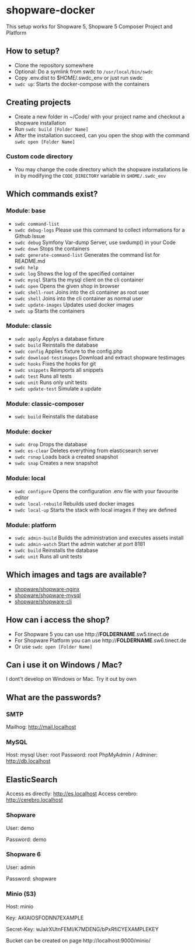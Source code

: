 # shopware-docker

This setup works for Shopware 5, Shopware 5 Composer Project and Platform

## How to setup?

* Clone the repository somewhere
* Optional: Do a symlink from swdc to `/usr/local/bin/swdc`
* Copy .env.dist to $HOME/.swdc_env or just run swdc
* `swdc up`: Starts the docker-compose with the containers

## Creating projects

* Create a new folder in ~/Code/ with your project name and checkout a shopware installation
* Run `swdc build [Folder Name]`
* After the installation succeed, can you open the shop with the command `swdc open [Folder Name]`


### Custom code directory

* You may change the code directory which the shopware installations lie in by
  modifying the `CODE_DIRECTORY` variable in `$HOME/.swdc_env`

## Which commands exist?

### Module: base

* `swdc command-list`              
* `swdc debug-logs`                Please use this command to collect informations for a Github Issue
* `swdc debug`                     Symfony Var-dump Server, use swdump() in your Code
* `swdc down`                      Stops the containers
* `swdc generate-command-list`     Generates the command list for README.md
* `swdc help`                      
* `swdc log`                       Shows the log of the specified container
* `swdc mysql`                     Starts the mysql client on the cli container
* `swdc open`                      Opens the given shop in browser
* `swdc shell-root`                Joins into the cli container as root user
* `swdc shell`                     Joins into the cli container as normal user
* `swdc update-images`             Updates used docker images
* `swdc up`                        Starts the containers

### Module: classic

* `swdc apply`                     Applys a database fixture
* `swdc build`                     Reinstalls the database
* `swdc config`                    Applies fixture to the config.php
* `swdc download-testimages`       Download and extract shopware testimages
* `swdc hooks`                     Fixes the hooks for git
* `swdc snippets`                  Reimports all snippets
* `swdc test`                      Runs all tests
* `swdc unit`                      Runs only unit tests
* `swdc update-test`               Simulate a update

### Module: classic-composer

* `swdc build`                     Reinstalls the database           

### Module: docker

* `swdc drop`                      Drops the database
* `swdc es-clear`                  Deletes everything from elasticsearch server
* `swdc rsnap`                     Loads back a created snapshot
* `swdc snap`                      Creates a new snapshot

### Module: local

* `swdc configure`                 Opens the configuration .env file with your favourite editor
* `swdc local-rebuild`             Rebuilds used docker images
* `swdc local-up`                  Starts the stack with local images if they are defined

### Module: platform

* `swdc admin-build`               Builds the administration and executes assets install
* `swdc admin-watch`               Start the admin watcher at port 8181
* `swdc build`                     Reinstalls the database
* `swdc unit`                      Runs all unit tests

## Which images and tags are available?

* [shopware/shopware-nginx](https://hub.docker.com/r/shyim/shopware-nginx/tags)
* [shopware/shopware-mysql](https://hub.docker.com/r/shyim/shopware-mysql/tags)
* [shopware/shopware-cli](https://hub.docker.com/r/shyim/shopware-cli/tags)

## How can i access the shop?

* For Shopware 5 you can use http://**FOLDERNAME**.sw5.tinect.de
* For Shopware Platform you can use http://**FOLDERNAME**.sw6.tinect.de
* Or use `swdc open [Folder Name]`

## Can i use it on Windows / Mac?

I dont't develop on Windows or Mac. Try it out by own

## What are the passwords?

### SMTP

Mailhog: http://mail.localhost

### MySQL

Host: mysql
User: root
Password: root
PhpMyAdmin / Adminer: http://db.localhost

## ElasticSearch

Access es directly: http://es.localhost
Access cerebro: http://cerebro.localhost

### Shopware

User: demo

Password: demo

### Shopware 6

User: admin

Password: shopware

### Minio (S3)

Host: minio

Key: AKIAIOSFODNN7EXAMPLE

Secret-Key: wJalrXUtnFEMI/K7MDENG/bPxRfiCYEXAMPLEKEY

Bucket can be created on page http://localhost:9000/minio/
